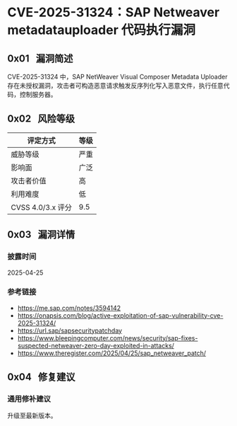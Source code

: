 # CVE-2025-31324：SAP Netweaver metadatauploader 代码执行漏洞

## 0x01   漏洞简述

CVE-2025-31324 中，SAP NetWeaver Visual Composer Metadata Uploader 存在未授权漏洞，攻击者可构造恶意请求触发反序列化写入恶意文件，执行任意代码，控制服务器。

## 0x02   风险等级

| 评定方式            | 等级  |
| --------------- | --- |
| 威胁等级            | 严重  |
| 影响面             | 广泛  |
| 攻击者价值           | 高   |
| 利用难度            | 低   |
| CVSS 4.0/3.x 评分 | 9.5 |

## 0x03   漏洞详情

### 披露时间

2025-04-25

### 参考链接

- https://me.sap.com/notes/3594142
- https://onapsis.com/blog/active-exploitation-of-sap-vulnerability-cve-2025-31324/
- https://url.sap/sapsecuritypatchday
- https://www.bleepingcomputer.com/news/security/sap-fixes-suspected-netweaver-zero-day-exploited-in-attacks/
- https://www.theregister.com/2025/04/25/sap_netweaver_patch/

## 0x04   修复建议

### 通用修补建议

升级至最新版本。
